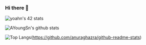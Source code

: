 ### Hi there 👋

<!--
**AYoungSn/AYoungSn** is a ✨ _special_ ✨ repository because its `README.md` (this file) appears on your GitHub profile.
-->

<!--
Here are some ideas to get you started:

- 🔭 I’m currently working on ...
- 🌱 I’m currently learning ...
- 👯 I’m looking to collaborate on ...
- 🤔 I’m looking for help with ...
- 💬 Ask me about ...
- 📫 How to reach me: ...
- 😄 Pronouns: ...
- ⚡ Fun fact: ...
-->


![yoahn's 42 stats](https://badge42.herokuapp.com/api/stats/yoahn?privacyEmail=true)

![AYoungSn's github stats](https://github-readme-stats.vercel.app/api?username=AYoungSn&show_icons=true&theme=merko)

![Top Langs](https://github-readme-stats.vercel.app/api/top-langs/?username=AYoungSn&layout=compact)(https://github.com/anuraghazra/github-readme-stats)
